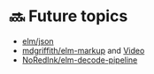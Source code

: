 # 🔜 Future topics

* [elm/json](https://korban.net/posts/elm/2018-09-12-generate-json-from-elm-values-json-encode/)
* [mdgriffith/elm-markup](https://korban.net/posts/elm/2019-05-21-intro-elm-markup-elmstatic/) and [Video](https://www.youtube.com/watch?v=8Zd3ocr9Di8)
* [NoRedInk/elm-decode-pipeline](https://korban.net/posts/elm/2018-07-10-how-json-decode-pipeline-chaining-works/)



